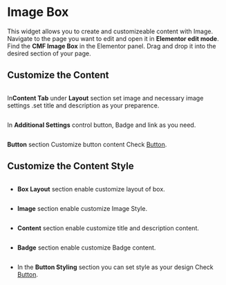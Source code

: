 # Image Box

This widget allows you to create and customizeable content with Image. Navigate to the page you want to edit and open it in **Elementor edit mode**. Find the **CMF Image Box** in the Elementor panel. Drag and drop it into the desired section of your page.

## Customize the Content

  <p class="cmf--img-wrapper">
    <img src="/assets/framework/images/widgets/general-elements/image-box/image_box_1.png" alt="">
   </p>

In**Content Tab** under **Layout** section set image and necessary image settings .set title and description as your preparence.

  <p class="cmf--img-wrapper">
    <img src="/assets/framework/images/widgets/general-elements/image-box/image_box_2.png" alt="">
   </p>

In **Additional Settings** control button, Badge and link as you need.  

<p class="cmf--img-wrapper">
    <img src="/assets/framework/images/widgets/general-elements/image-box/image_box_3.png" alt="">
   </p>

**Button** section Customize button content Check [Button](/framework/Widgets/general-elements/button).

## Customize the Content Style

  <p class="cmf--img-wrapper">
    <img src="/assets/framework/images/widgets/general-elements/image-box/image_box_4.png" alt="">
   </p>

- **Box Layout** section enable customize layout of box.

<p class="cmf--img-wrapper">
    <img src="/assets/framework/images/widgets/general-elements/image-box/image_box_5.png" alt="">
   </p>

- **Image** section enable customize Image Style.

<p class="cmf--img-wrapper">
    <img src="/assets/framework/images/widgets/general-elements/image-box/image_box_6.png" alt="">
   </p>

- **Content** section enable customize title and description content.

<p class="cmf--img-wrapper">
    <img src="/assets/framework/images/widgets/general-elements/image-box/image_box_7.png" alt="">
   </p>

- **Badge** section enable customize Badge content.

<p class="cmf--img-wrapper">
    <img src="/assets/framework/images/widgets/general-elements/image-box/image_box_8.png" alt="">
   </p>

- In the **Button Styling** section you can set style as your design Check [Button](/framework/Widgets/general-elements/button).